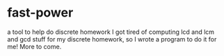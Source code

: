 # fast-power
a tool to help do discrete homework
I got tired of computing lcd and lcm and gcd stuff for my discrete homework, so I wrote a program to do it for me!
More to come.
